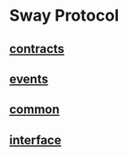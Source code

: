 # Sway Protocol

## [contracts](./packages/contracts)

## [events](./packages/events)

## [common](./packages/common)

## [interface](./packages/interface)

